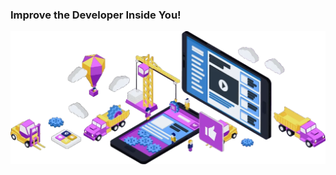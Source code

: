 ### Improve the Developer Inside You!

[![DevInsideYou](../resources/showcase.webp)](https://devinsideyou.com "DevInsideYou")
